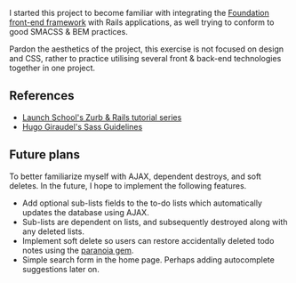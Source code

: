 I started this project to become familiar with integrating the [Foundation front-end framework](http://foundation.zurb.com/) with Rails applications, as well trying to conform to good SMACSS & BEM practices.

Pardon the aesthetics of the project, this exercise is not focused on design and CSS, rather to practice utilising several front & back-end technologies together in one project.

## References
* [Launch School's Zurb & Rails tutorial series](https://launchschool.com/blog/rails-and-foundation-part-1)
* [Hugo Giraudel's Sass Guidelines](https://sass-guidelin.es/)

## Future plans
To better familiarize myself with AJAX, dependent destroys, and soft deletes. In the future, I hope to implement the following features.

* Add optional sub-lists fields to the to-do lists which automatically updates the database using AJAX.
* Sub-lists are dependent on lists, and subsequently destroyed along with any deleted lists.
* Implement soft delete so users can restore accidentally deleted todo notes using the [paranoia gem](https://github.com/rubysherpas/paranoia).
* Simple search form in the home page. Perhaps adding autocomplete suggestions later on.
